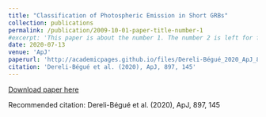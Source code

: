 ```yaml
---
title: "Classification of Photospheric Emission in Short GRBs"
collection: publications
permalink: /publication/2009-10-01-paper-title-number-1
#excerpt: 'This paper is about the number 1. The number 2 is left for future work.'
date: 2020-07-13
venue: 'ApJ'
paperurl: 'http://academicpages.github.io/files/Dereli-Bégué_2020_ApJ_897_145.pdf'
citation: 'Dereli-Bégué et al. (2020), ApJ, 897, 145'
---
```


[Download paper here](https://iopscience.iop.org/article/10.3847/1538-4357/ab9a2d/pdf)

Recommended citation: Dereli-Bégué et al. (2020), ApJ, 897, 145
